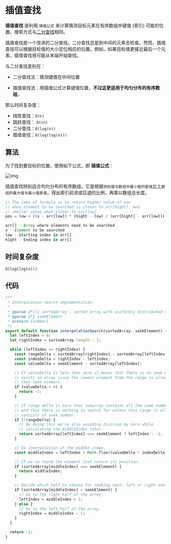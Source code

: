 # 插值查找

**插值查找** 是利用 `插值公式` 来计算猜测目标元素在有序数组中键值 (索引) 可能的位置。搜索方式与[二分查找](/theme/search/binary-search.html)相同。

插值查找是一个改进的二分查找。二分查找总是到中间的元素去检查。然而，插值查找可以根据目标值的大小定位相应的位置。例如，如果目标值更接近最后一个元素，插值查找很可能从末端开始查找。

与二分查找差别在：

- 二分查找法：猜测键值在中间位置

- 插值查找法：用插值公式计算键值位置，**不过这更适用于均匀分布的有序数组**。

那么时间复杂度：

- 线性查找：`O(n)`
- 跳跃查找： `O(√n)`
- 二分查找：`O(log(n))`
- 插值查找：`O(log(log(n)))`

## 算法

为了找到要目标的位置，使用如下公式，即 **插值公式**：

![img](http://img.90paw.com/AngusYang9/2020-07-11%2015-41-53.png)

插值查找特别适合均匀分布的有序数组，它是根据`目标值与数组中最小值的差值`比上`数组的最大值与最小值差值`，得出索引前进或后退的比例，再乘以数组总长度。

```javascript
// The idea of formula is to return higher value of pos
// when element to be searched is closer to arr[hight]. And
// smaller value when closer to arr[low]
pos = low + ((x - arr[low]) * (hight - low) / (arr[hight] - arr[low]))

arr[] - Array where elements need to be searched
x - Element to be searched
low - Starting index in arr[]
hight - Ending index in arr[]
```

## 时间复杂度

`O(log(log(n)))`

## 代码

```javascript
/**
 * Interpolation search implementation.
 *
 * @param {*[]} sortedArray - sorted array with uniformly distributed values
 * @param {*} seekElement
 * @return {number}
 */
export default function interpolationSearch(sortedArray, seekElement) {
  let leftIndex = 0;
  let rightIndex = sortedArray.length - 1;

  while (leftIndex <= rightIndex) {
    const rangeDelta = sortedArray[rightIndex] - sortedArray[leftIndex];
    const indexDelta = rightIndex - leftIndex;
    const valueDelta = seekElement - sortedArray[leftIndex];

    // If valueDelta is less then zero it means that there is no seek element
    // exists in array since the lowest element from the range is already higher
    // then seek element.
    if (valueDelta < 0) {
      return -1;
    }

    // If range delta is zero then subarray contains all the same numbers
    // and thus there is nothing to search for unless this range is all
    // consists of seek number.
    if (!rangeDelta) {
      // By doing this we're also avoiding division by zero while
      // calculating the middleIndex later.
      return sortedArray[leftIndex] === seekElement ? leftIndex : -1;
    }

    // Do interpolation of the middle index.
    const middleIndex = leftIndex + Math.floor(valueDelta * indexDelta / rangeDelta);

    // If we've found the element just return its position.
    if (sortedArray[middleIndex] === seekElement) {
      return middleIndex;
    }

    // Decide which half to choose for seeking next: left or right one.
    if (sortedArray[middleIndex] < seekElement) {
      // Go to the right half of the array.
      leftIndex = middleIndex + 1;
    } else {
      // Go to the left half of the array.
      rightIndex = middleIndex - 1;
    }
  }

  return -1;
}
```

